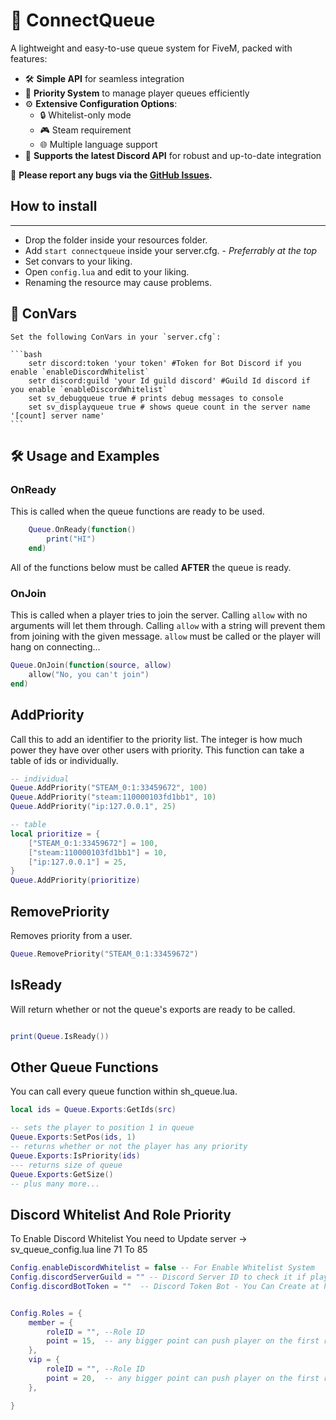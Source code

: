# 🚀 ConnectQueue

A lightweight and easy-to-use queue system for FiveM, packed with features:

- 🛠️ **Simple API** for seamless integration
- 🏅 **Priority System** to manage player queues efficiently
- ⚙️ **Extensive Configuration Options**:
  - 🔒 Whitelist-only mode
  - 🎮 Steam requirement
  - 🌐 Multiple language support
- 💬 **Supports the latest Discord API** for robust and up-to-date integration

🐞 **Please report any bugs via the [GitHub Issues](https://github.com/enzo2991/connectqueue/issues).**

## How to install
---
- Drop the folder inside your resources folder.
- Add `start connectqueue` inside your server.cfg. - *Preferrably at the top*
- Set convars to your liking.
- Open `config.lua` and edit to your liking.
- Renaming the resource may cause problems.

## 🔧 ConVars
    Set the following ConVars in your `server.cfg`:
    
    ```bash
        setr discord:token 'your token' #Token for Bot Discord if you enable `enableDiscordWhitelist`
        setr discord:guild 'your Id guild discord' #Guild Id discord if you enable `enableDiscordWhitelist`
        set sv_debugqueue true # prints debug messages to console
        set sv_displayqueue true # shows queue count in the server name '[count] server name'
    ```

## 🛠️ Usage and Examples

### OnReady
This is called when the queue functions are ready to be used.
```Lua
    Queue.OnReady(function() 
        print("HI")
    end)
```
All of the functions below must be called **AFTER** the queue is ready.

### OnJoin
This is called when a player tries to join the server.
Calling `allow` with no arguments will let them through.
Calling `allow` with a string will prevent them from joining with the given message.
`allow` must be called or the player will hang on connecting...
```Lua
Queue.OnJoin(function(source, allow)
    allow("No, you can't join")
end)
```

## AddPriority
Call this to add an identifier to the priority list.
The integer is how much power they have over other users with priority.
This function can take a table of ids or individually.
```Lua
-- individual
Queue.AddPriority("STEAM_0:1:33459672", 100)
Queue.AddPriority("steam:110000103fd1bb1", 10)
Queue.AddPriority("ip:127.0.0.1", 25)

-- table
local prioritize = {
    ["STEAM_0:1:33459672"] = 100,
    ["steam:110000103fd1bb1"] = 10,
    ["ip:127.0.0.1"] = 25,
}
Queue.AddPriority(prioritize)
```

## RemovePriority
Removes priority from a user.
```Lua
Queue.RemovePriority("STEAM_0:1:33459672")
```

## IsReady
Will return whether or not the queue's exports are ready to be called.
```Lua

print(Queue.IsReady())
```

## Other Queue Functions
You can call every queue function within sh_queue.lua.
```Lua
local ids = Queue.Exports:GetIds(src)

-- sets the player to position 1 in queue
Queue.Exports:SetPos(ids, 1)
-- returns whether or not the player has any priority
Queue.Exports:IsPriority(ids)
--- returns size of queue
Queue.Exports:GetSize()
-- plus many more...
```


## Discord Whitelist And Role Priority
To Enable Discord Whitelist You need to Update server -> sv_queue_config.lua line 71 To 85

```Lua
Config.enableDiscordWhitelist = false -- For Enable Whitelist System
Config.discordServerGuild = "" -- Discord Server ID to check it if player is in the server
Config.discordBotToken = ""  -- Discord Token Bot - You Can Create at https://discord.com/developers/applications


Config.Roles = {
	member = {
		roleID = "", --Role ID
		point = 15,  -- any bigger point can push player on the first row of queue
	},
    vip = {
		roleID = "", --Role ID
		point = 20,  -- any bigger point can push player on the first row of queue
	},

}

```
